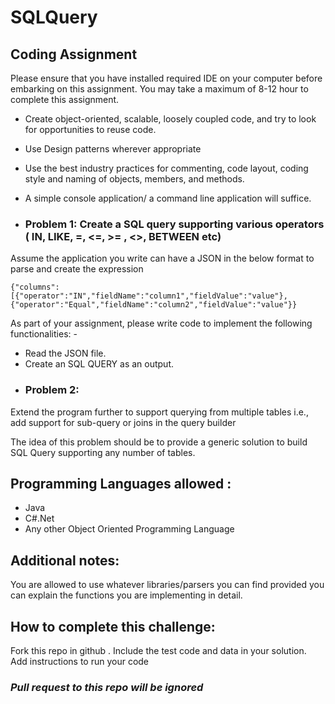 # SQLQuery

## Coding Assignment

Please ensure that you have installed required IDE on your computer before embarking on this assignment.
You may take a maximum of 8-12 hour to complete this assignment.

* Create object-oriented, scalable, loosely coupled code, and try to look for opportunities to reuse code.
* Use Design patterns wherever appropriate
* Use the best industry practices for commenting, code layout, coding style and naming of objects, members, and methods.
* A simple console application/ a command line application will suffice.
 
 
* ### Problem 1: Create a SQL query supporting various operators ( IN, LIKE, =, <=, >= , <>, BETWEEN etc)

Assume the application you write can have a JSON in the below format to parse and create the expression
```
{"columns":[{"operator":"IN","fieldName":"column1","fieldValue":"value"},{"operator":"Equal","fieldName":"column2","fieldValue":"value"}}
```
As part of your assignment, please write code to implement the following functionalities: -
  * Read the JSON file.
  * Create an SQL QUERY as an output.
* ### Problem 2: 
Extend the program further to support querying from multiple tables i.e., add support for sub-query or joins in the query builder

The idea of this problem should be to provide a generic solution to build SQL Query supporting any number of tables.

## Programming Languages allowed :
* Java
* C#.Net
* Any other Object Oriented Programming Language


## Additional notes:
You are allowed to use whatever libraries/parsers you can find provided you can explain the functions you are implementing in detail. 


## How to complete this challenge:
Fork this repo in github . Include the test code and data in your solution. 
 Add instructions to run your code 

### _Pull request to this repo will be ignored_ 

 
